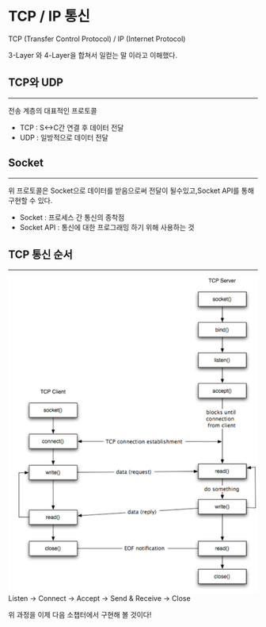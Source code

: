 # TCP / IP 통신
TCP (Transfer Control Protocol) / IP (Internet Protocol)

3-Layer 와 4-Layer을 합쳐서 일컫는 말 이라고 이해했다.

## TCP와 UDP
--- 
전송 계층의 대표적인 프로토콜
* TCP : S<->C간 연결 후 데이터 전달 
* UDP : 일방적으로 데이터 전달

      
## Socket
--- 
위 프로토콜은 Socket으로 데이터를 받음으로써 전달이 될수있고,Socket API를 통해 구현할 수 있다.

* Socket : 프로세스 간 통신의 종착점   
* Socket API : 통신에 대한 프로그래밍 하기 위해 사용하는 것


## TCP 통신 순서
--- 
![Alt text](image-3.png)
Listen -> Connect -> Accept -> Send & Receive -> Close

위 과정을 이제 다음 소챕터에서 구현해 볼 것이다!